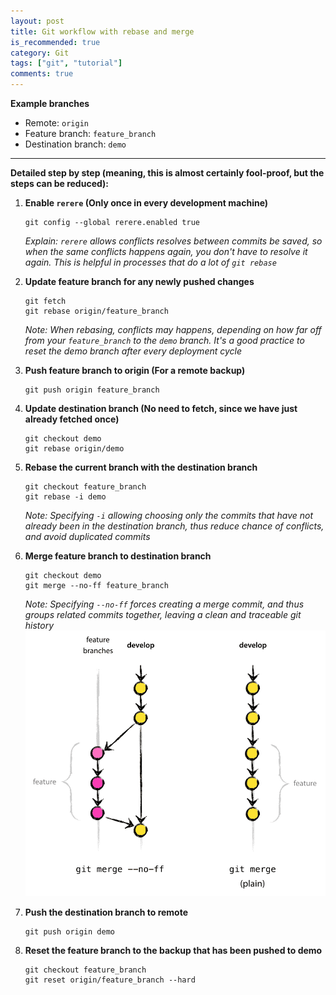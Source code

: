 ```yaml
---
layout: post
title: Git workflow with rebase and merge
is_recommended: true
category: Git
tags: ["git", "tutorial"]
comments: true
---
```


**Example branches**

* Remote: `origin`
* Feature branch: `feature_branch`
* Destination branch: `demo`

---

**Detailed step by step (meaning, this is almost certainly fool-proof, but the steps can  be reduced):**

1. **Enable `rerere` (Only once in every development machine)**

    ```
    git config --global rerere.enabled true
    ```

    _Explain: `rerere` allows conflicts resolves between commits be saved, so when the same conflicts happens again, you don't have to resolve it again. This is helpful in processes that do a lot of `git rebase`_

2. **Update feature branch for any newly pushed changes**

    ```
    git fetch
    git rebase origin/feature_branch
    ```

    _Note: When rebasing, conflicts may happens, depending on how far off from your `feature_branch` to the `demo` branch. It's a good practice to reset the demo branch after every deployment cycle_

3. **Push feature branch to origin (For a remote backup)**

    ```
    git push origin feature_branch
    ```

4. **Update destination branch (No need to fetch, since we have just already fetched once)**

    ```
    git checkout demo
    git rebase origin/demo
    ```

5. **Rebase the current branch with the destination branch**

    ```
    git checkout feature_branch
    git rebase -i demo
    ```

    _Note: Specifying `-i` allowing choosing only the commits that have not already been in the destination branch, thus reduce chance of conflicts, and avoid duplicated commits_

6. **Merge feature branch  to destination branch**

    ```
    git checkout demo
    git merge --no-ff feature_branch
    ```

    _Note: Specifying `--no-ff` forces creating a merge commit, and thus groups related commits together, leaving a clean and traceable git history_
    ![Compare non-fast-forwarded with fast-forwarded merging](/public/images/merge-without-ff.png)

7. **Push the destination branch to remote**

    ```
    git push origin demo
    ```

8. **Reset the feature branch to the backup that has been pushed to demo**

    ```
    git checkout feature_branch
    git reset origin/feature_branch --hard
    ```
